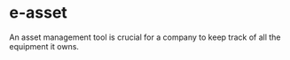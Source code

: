 # e-asset
An asset management tool is crucial for a company to keep track of all the equipment it owns. 

